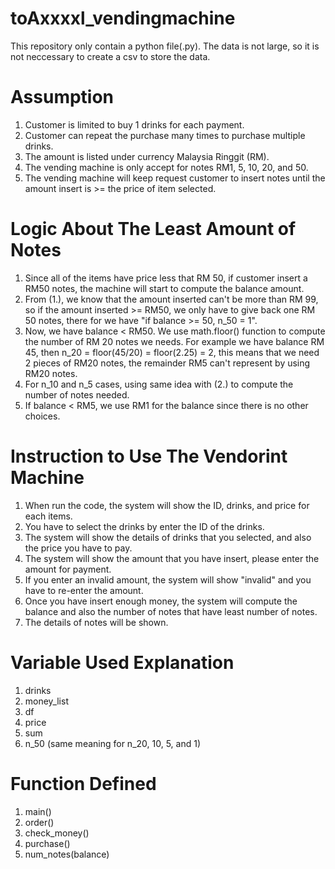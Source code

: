 # toAxxxxl_vendingmachine

This repository only contain a python file(.py).
The data is not large, so it is not neccessary to create a csv to store the data.

# Assumption
1. Customer is limited to buy 1 drinks for each payment.
2. Customer can repeat the purchase many times to purchase multiple drinks.
3. The amount is listed under currency Malaysia Ringgit (RM).
4. The vending machine is only accept for notes RM1, 5, 10, 20, and 50.
5. The vending machine will keep request customer to insert notes until the amount insert is >= the price of item selected.

# Logic About The Least Amount of Notes
1. Since all of the items have price less that RM 50, if customer insert a RM50 notes, the machine will start to compute the balance amount.
2. From (1.), we know that the amount inserted can't be more than RM 99, so if the amount inserted >= RM50, we only have to give back one RM 50 notes, there for we have "if balance >= 50, n_50 = 1". 
3. Now, we have balance < RM50. We use math.floor() function to compute the number of RM 20 notes we needs. For example we have balance RM 45, then n_20 = floor(45/20) = floor(2.25) = 2, this means that we need 2 pieces of RM20 notes, the remainder RM5 can't represent by using RM20 notes.
4. For n_10 and n_5 cases, using same idea with (2.) to compute the number of notes needed.
5. If balance < RM5, we use RM1 for the balance since there is no other choices.

# Instruction to Use The Vendorint Machine
1. When run the code, the system will show the ID, drinks, and price for each items.
2. You have to select the drinks by enter the ID of the drinks.
3. The system will show the details of drinks that you selected, and also the price you have to pay.
4. The system will show the amount that you have insert, please enter the amount for payment.
5. If you enter an invalid amount, the system will show "invalid" and you have to re-enter the amount.
6. Once you have insert enough money, the system will compute the balance and also the number of notes that have least number of notes.
7. The details of notes will be shown.

# Variable Used Explanation
1. drinks
2. money_list
3. df
4. price
5. sum
6. n_50 (same meaning for n_20, 10, 5, and 1)


# Function Defined
1. main()
2. order()
3. check_money()
4. purchase()
5. num_notes(balance)

   
